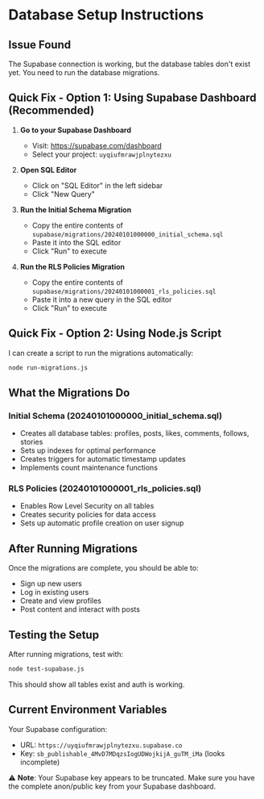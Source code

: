 # Database Setup Instructions

## Issue Found
The Supabase connection is working, but the database tables don't exist yet. You need to run the database migrations.

## Quick Fix - Option 1: Using Supabase Dashboard (Recommended)

1. **Go to your Supabase Dashboard**
   - Visit: https://supabase.com/dashboard
   - Select your project: `uyqiufmrawjplnytezxu`

2. **Open SQL Editor**
   - Click on "SQL Editor" in the left sidebar
   - Click "New Query"

3. **Run the Initial Schema Migration**
   - Copy the entire contents of `supabase/migrations/20240101000000_initial_schema.sql`
   - Paste it into the SQL editor
   - Click "Run" to execute

4. **Run the RLS Policies Migration**
   - Copy the entire contents of `supabase/migrations/20240101000001_rls_policies.sql`
   - Paste it into a new query in the SQL editor
   - Click "Run" to execute

## Quick Fix - Option 2: Using Node.js Script

I can create a script to run the migrations automatically:

```bash
node run-migrations.js
```

## What the Migrations Do

### Initial Schema (20240101000000_initial_schema.sql)
- Creates all database tables: profiles, posts, likes, comments, follows, stories
- Sets up indexes for optimal performance
- Creates triggers for automatic timestamp updates
- Implements count maintenance functions

### RLS Policies (20240101000001_rls_policies.sql)
- Enables Row Level Security on all tables
- Creates security policies for data access
- Sets up automatic profile creation on user signup

## After Running Migrations

Once the migrations are complete, you should be able to:
- Sign up new users
- Log in existing users
- Create and view profiles
- Post content and interact with posts

## Testing the Setup

After running migrations, test with:
```bash
node test-supabase.js
```

This should show all tables exist and auth is working.

## Current Environment Variables

Your Supabase configuration:
- URL: `https://uyqiufmrawjplnytezxu.supabase.co`
- Key: `sb_publishable_4MvD7MDqzsIogUDWojkijA_guTM_iMa` (looks incomplete)

⚠️ **Note**: Your Supabase key appears to be truncated. Make sure you have the complete anon/public key from your Supabase dashboard.

